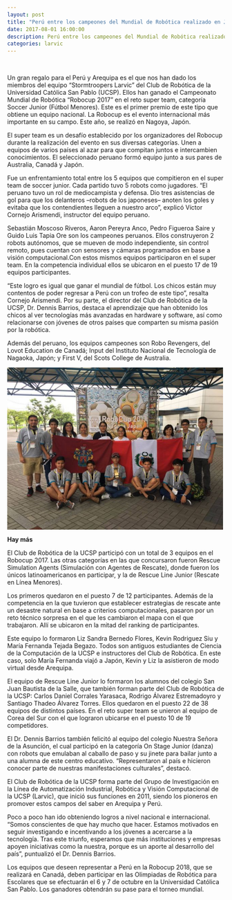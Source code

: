 ```yaml
---
layout: post
title: "Perú entre los campeones del Mundial de Robótica realizado en Japón"
date: 2017-08-01 16:00:00
description: Perú entre los campeones del Mundial de Robótica realizado en Japón 
categories: larvic
---
```



<br>

Un gran regalo para el Perú y Arequipa es el que nos han dado los miembros del equipo “Stormtroopers Larvic” del Club de Robótica de la Universidad Católica San Pablo (UCSP). Ellos han ganado el Campeonato Mundial de Robótica “Robocup 2017” en el reto super team, categoría Soccer Junior (Fútbol Menores). Este es el primer premio de este tipo que obtiene un equipo nacional. La Robocup es el evento internacional más importante en su campo. Este año, se realizó en Nagoya, Japón.

El super team es un desafío establecido por los organizadores del Robocup durante la realización del evento en sus diversas categorías. Unen a equipos de varios países al azar para que compitan juntos e intercambien conocimientos. El seleccionado peruano formó equipo junto a sus pares de Australia, Canadá y Japón.

Fue un enfrentamiento total entre los 5 equipos que compitieron en el super team de soccer junior. Cada partido tuvo 5 robots como jugadores. “El peruano tuvo un rol de mediocampista y defensa. Dio tres asistencias de gol para que los delanteros –robots de los japoneses– anoten los goles y evitaba que los contendientes lleguen a nuestro arco”, explicó Víctor Cornejo Arismendi, instructor del equipo peruano.

Sebastián Moscoso Riveros, Aaron Pereyra Anco, Pedro Figueroa Saire y Guido Luis Tapia Ore son los campeones peruanos. Ellos construyeron 2 robots autónomos, que se mueven de modo independiente, sin control remoto, pues cuentan con sensores y cámaras programados en base a visión computacional.Con estos mismos equipos participaron en el super team. En la competencia individual ellos se ubicaron en el puesto 17 de 19 equipos participantes.

“Este logro es igual que ganar el mundial de fútbol. Los chicos están muy contentos de poder regresar a Perú con un trofeo de este tipo”, resalta Cornejo Arismendi. Por su parte, el director del Club de Robótica de la UCSP, Dr. Dennis Barrios, destaca el aprendizaje que han obtenido los chicos al ver tecnologías más avanzadas en hardware y software, así como relacionarse con jóvenes de otros países que comparten su misma pasión por la robótica.

Además del peruano, los equipos campeones son Robo Revengers, del Lovot Education de Canadá; Input del Instituto Nacional de Tecnología de Nagaoka, Japón; y First V, del Scots College de Australia.



<img class="alignright" src="/img/rob17.jpg"  width="500" style="border-style: none; vertical-align: top;">


<b>Hay más</b>

El Club de Robótica de la UCSP participó con un total de 3 equipos en el Robocup 2017. Las otras categorías en las que concursaron fueron Rescue Simulation Agents (Simulación con Agentes de Rescate), donde fueron los únicos latinoamericanos en participar, y la de Rescue Line Junior (Rescate en Línea Menores).

Los primeros quedaron en el puesto 7 de 12 participantes. Además de la competencia en la que tuvieron que establecer estrategias de rescate ante un desastre natural en base a criterios computacionales, pasaron por un reto técnico sorpresa en el que les cambiaron el mapa con el que trabajaron. Allí se ubicaron en la mitad del ranking de participantes.

Este equipo lo formaron Liz Sandra Bernedo Flores, Kevin Rodriguez Siu y María Fernanda Tejada Begazo. Todos son antiguos estudiantes de Ciencia de la Computación de la UCSP e instructores del Club de Robótica. En este caso, solo María Fernanda viajó a Japón, Kevin y Liz la asistieron de modo virtual desde Arequipa.

El equipo de Rescue Line Junior lo formaron los alumnos del colegio San Juan Bautista de la Salle, que también forman parte del Club de Robótica de la UCSP: Carlos Daniel Corrales Yarasaca, Rodrigo Álvarez Estremadoyro y Santiago Thadeo Álvarez Torres. Ellos quedaron en el puesto 22 de 38 equipos de distintos países. En el reto super team se unieron al equipo de Corea del Sur con el que lograron ubicarse en el puesto 10 de 19 competidores.

El Dr. Dennis Barrios también felicitó al equipo del colegio Nuestra Señora de la Asunción, el cual participó en la categoría On Stage Junior (danza) con robots que emulaban al caballo de paso y su jinete para bailar junto a una alumna de este centro educativo. “Representaron al país e hicieron conocer parte de nuestras manifestaciones culturales”, destacó.

El Club de Robótica de la UCSP forma parte del Grupo de Investigación en la Línea de Automatización Industrial, Robótica y Visión Computacional de la UCSP (Larvic), que inició sus funciones en 2011, siendo los pioneros en promover estos campos del saber en Arequipa y Perú.

Poco a poco han ido obteniendo logros a nivel nacional e internacional. “Somos conscientes de que hay mucho que hacer. Estamos motivados en seguir investigando e incentivando a los jóvenes a acercarse a la tecnología. Tras este triunfo, esperamos que más instituciones y empresas apoyen iniciativas como la nuestra, porque es un aporte al desarrollo del país”, puntualizó el Dr. Dennis Barrios.

Los equipos que deseen representar a Perú en la Robocup 2018, que se realizará en Canadá, deben participar en las Olimpiadas de Robótica para Escolares que se efectuarán el 6 y 7 de octubre en la Universidad Católica San Pablo. Los ganadores obtendrán su pase para el torneo mundial. 


